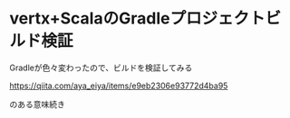 # vertx+ScalaのGradleプロジェクトビルド検証

Gradleが色々変わったので、ビルドを検証してみる

https://qiita.com/aya_eiya/items/e9eb2306e93772d4ba95

のある意味続き
